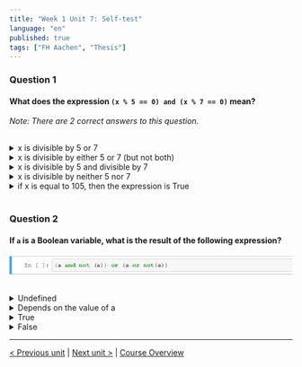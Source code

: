 ```yaml
---
title: "Week 1 Unit 7: Self-test"
language: "en"
published: true
tags: ["FH Aachen", "Thesis"]
---
```


### Question 1

#### What does the expression ```(x % 5 == 0) and (x % 7 == 0)``` mean?

*Note: There are 2 correct answers to this question.*

<br>

<details>
	<summary>x is divisible by 5 or 7</summary>
	<img  src="imgs/cross.png" width="25">
</details>


<details>
	<summary>x is divisible by either 5 or 7 (but not both)</summary>
	<img  src="imgs/cross.png" width="25">
</details>


<details>
	<summary>x is divisible by 5 and divisible by 7</summary>
	<img  src="imgs/check.png" width="25">
</details>


<details>
	<summary>x is divisible by neither 5 nor 7</summary>
	<img  src="imgs/cross.png" width="25">
</details>


<details>
	<summary>if x is equal to 105, then the expression is True </summary>
	<img  src="imgs/check.png" width="25">
</details>

<br>

### Question 2

#### If ```a``` is a Boolean variable, what is the result of the following expression?

<img src=imgs/week1_unit7_f2.png><br><br>

<details>
	<summary>Undefined</summary>
	<img  src="imgs/cross.png" width="25">
</details>


<details>
	<summary>Depends on the value of a</summary>
	<img  src="imgs/cross.png" width="25">
</details>


<details>
	<summary>True</summary>
	<img  src="imgs/check.png" width="25">
</details>


<details>
	<summary>False</summary>
	<img  src="imgs/cross.png" width="25">
</details>

---

[< Previous unit](/teaching/python-mooc/week1_assignment_questions) | [Next unit >](/teaching/python-mooc/week1_unit7_creating_complex_expressions) |
[Course Overview](/teaching/python-mooc)